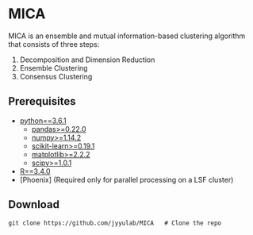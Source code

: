 # MICA

MICA is an ensemble and mutual information-based clustering algorithm that consists of three steps:
1. Decomposition and Dimension Reduction
2. Ensemble Clustering
3. Consensus Clustering

## Prerequisites
* [python==3.6.1](https://www.python.org/downloads/)
    * [pandas>=0.22.0](https://pandas.pydata.org/)
    * [numpy>=1.14.2](https://www.scipy.org/scipylib/download.html)
    * [scikit-learn>=0.19.1](http://scikit-learn.org/stable/install.html#)
    * [matplotlib>=2.2.2](https://matplotlib.org/users/installing.html)
    * [scipy>=1.0.1](https://www.scipy.org/install.html)
* [R==3.4.0](https://www.r-project.org/)
* [Phoenix] (Required only for parallel processing on a LSF cluster)

## Download
```
git clone https://github.com/jyyulab/MICA   # Clone the repo
```
